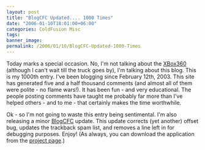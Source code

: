 ```yaml
---
layout: post
title: "BlogCFC Updated.... 1000 Times"
date: "2006-01-10T18:01:00+06:00"
categories: ColdFusion Misc 
tags: 
banner_image: 
permalink: /2006/01/10/BlogCFC-Updated-1000-Times
---
```


Today marks a special occasion. No, I'm not talking about the <a href="http://ray.camdenfamily.com/index.cfm/2006/1/5/And-now-to-make-you-REALLY-hate-me">XBox360</a> (although I can't wait till the truck goes by), I'm talking about this blog. This is my 1000th entry. I've been blogging since February 12th, 2003. This site has generated five and a half thousand comments (and almost all of them were polite - no flame wars!). It has been fun - and very educational. The people posting comments have taught me probably far more than I've helped others - and to me - that certainly makes the time worthwhile.

Ok - so I'm not going to waste this entry being sentimental. I'm also releasing a minor <a href="http://ray.camdenfamily.com/projects/blogcfc">BlogCFC</a> update. This update corrects (yet another) offset bug, updates the trackback spam list, and removes a line left in for debugging purposes. Enjoy! (As always, you can download the application from the <a href="http://ray.camdenfamily.com/projects/blogcfc">project page</a>.)